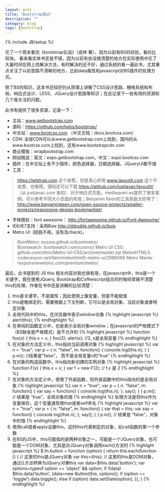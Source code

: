 ```yaml
---
layout: post
title: "Bootstrap笔记"
description: ""
category: blog
tags: [bootstrap]
---
```

{% include JB/setup %}

花了一个周末看完《bootstrap实战》（成林 著），因为以前有BS的经验，看的比较快。
看来看实体书还是不错，因为以前有些没搞清楚的地方在实际使用中花了大量时间在网上找解决方法，有时解决的还不好，通过系统的看一遍此书，尤其重点关注了以前思路不清晰的地方，比如data属性和javascript对BS插件的处理方式。

<!--more-->

除了BS的知识，这本书还较好的从原理上讲解了CSS设计思路、栅格系统和布局、响应式设计、LESS、JQuery设计思路等知识；在此记录下一些有用的资源和几个我关注的问题。

此书有提供了很多资源，记录一下：

- 主站：www.getbootstrap.com
- 源码：https://github.com/twbs/bootstrap/
- 中文站：www.bootcss.com   （中文文档：docs.bootcss.com）
- CDN: 全球CDN可以从www.getbootstrap.com上找到，国内的从www.bootcss.com上找到，还有www.bootstrapcdn.com
- 商业模板：wrapbootstrap.com
- 网站精选：英文：expo.getbootstrap.com，中文：expo.bootcss.com
- 插件：在中文站上有不少插件，颜色选择器，日期选择器，JQueryUI都不错
- 工具：

>https://jetstrap.com  这个收费，但是真心好用
>www.layoutit.com 这个不收费，也够用。源码还可以下载 https://github.com/justjavac/layoutit/   （从 justjavac.com 来的）
>对于响应式页面，mediaqueri.es提供了很多案例，可以参考不同大小页面的布局；Benjamin Keen的工具简直太好用了：http://www.benjaminkeen.com/open-source-projects/smaller-projects/responsive-design-bookmarklet/

- 字体图标：font awesome： http://fortawesome.github.io/Font-Awesome/
- IE6/IE7支持：采用Bsie http://ddouble.github.io/bsie
-  Metro UI: (因我不用，没有去check)，

>BootMetro: aozora.github.io/bootmetro/  
>Bootswatch: bootswatch.com/cosmo/
>Metro UI CSS: github.com/olton/Metro-UI-CSS/archive/master.zip
>MelonHTML5: codecanyon.net/item/melonhtml5-metro-ui/2986068
>Metro Mania: responsivewebinc.com/premium/metro/

最后，此书提到的 JS this 相关内容对我也很有用，在javascript中，this是一个关键字，我在使用JQuery, Bootstrap和Coffeescript组合的时候经常搞不清楚this的处理，作者在书中还是讲解的比较清楚：

1. this是关键字，不是属性；因此使用上像变量，但是不能赋值
2. this是晚绑定的，需要根据上下文判断，它可以是全局对象、当前对象或者特定对象
3. 全局代码中的this，在浏览器中表示window对象
{% highlight javascript %}
    alert(this);
{% endhighlight %}
4. 在单纯的函数定义中，也是表示全局对象window；在javascript的严格模式下（BS缺省是严格模式）是不允许的
{% highlight javascript %}
    function foo(x) {
      this.x = x;
    }
    foo(2);
    alert(x);   //2, x是全局变量
{% endhighlight %}
5. 在对象的方法定义中，this指向当前调用对象
{% highlight javascript %}
    var n = "true";
    var p = {
      n: "false",
      m: function() {
        console.log(this.n);
      }
    }
    p.m();  //结果是"false"， 而不是全局变量n的“true”
{% endhighlight %}
6. 在对象的构造函数中，this指向新创建的实例对象
{% highlight javascript %}
    function F(x) {
      this.x = x;
    }
    var f = new F(2);  // f.x 是 2
{% endhighlight %}
7. 在对象的方法定义中，使用了外层函数，则外层函数中的this指向的是全局对象
{% highlight javascript %}
    var n = "true";
    var p = {
      n: "false",
      m: function() {
        var say = function() {
            console.log(this.n);
        };
        say();
      }
    }
    p.m();  // 结果是 “true”，全局对象的值
{% endhighlight %}
处理方法是将this作为变量保存，这个变量通常用that或者self命名
{% highlight javascript %}
    var n = "true";
    var p = {
      n: "false",
      m: function() {
        var that = this;
        var say = function() {
            console.log(that.n);
        };
        say();
      }
    }
    p.m();  // 结果是 “false”，对象中的值
{% endhighlight %}
8. 使用call或者apply设置this，这时this代表制定的对象，如call函数的第一个参数
9. 在BS的JS中，this可能指的是两种对象之一，可能是一个JQuery对象，也可能是一个DOM对象，尤其是对JQuery对象调用each()方法时
{% highlight javascript %}
    $.fn.button = function (option) {
      return this.each(function () {  // 这里的this是JQuery对象
        var $this=$(this);  // 这里的this是DOM对象，通过$()方法转换为JQuery对象$this
        var data=$this.data('button');
        var options=typeof option == 'object' && option;
        if (!data) $this.data('button', (data=new Button(this, options));
        if (option == 'toggle') data.toggle();
        else if (option) data.setState(option);
      });
    }
{% endhighlight %}
